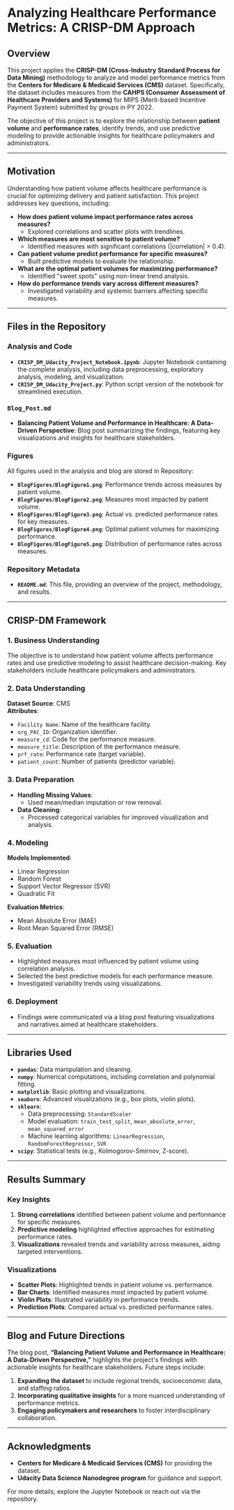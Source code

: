 # Analyzing Healthcare Performance Metrics: A CRISP-DM Approach

## Overview
This project applies the **CRISP-DM (Cross-Industry Standard Process for Data Mining)** methodology to analyze and model performance metrics from the **Centers for Medicare & Medicaid Services (CMS)** dataset. Specifically, the dataset includes measures from the **CAHPS (Consumer Assessment of Healthcare Providers and Systems)** for MIPS (Merit-based Incentive Payment System) submitted by groups in PY 2022.

The objective of this project is to explore the relationship between **patient volume** and **performance rates**, identify trends, and use predictive modeling to provide actionable insights for healthcare policymakers and administrators.

---

## Motivation
Understanding how patient volume affects healthcare performance is crucial for optimizing delivery and patient satisfaction. This project addresses key questions, including:

- **How does patient volume impact performance rates across measures?**
  - Explored correlations and scatter plots with trendlines.
- **Which measures are most sensitive to patient volume?**
  - Identified measures with significant correlations (|correlation| > 0.4).
- **Can patient volume predict performance for specific measures?**
  - Built predictive models to evaluate the relationship.
- **What are the optimal patient volumes for maximizing performance?**
  - Identified "sweet spots" using non-linear trend analysis.
- **How do performance trends vary across different measures?**
  - Investigated variability and systemic barriers affecting specific measures.

---

## Files in the Repository
### Analysis and Code
- **`CRISP_DM_Udacity_Project_Notebook.ipynb`**: Jupyter Notebook containing the complete analysis, including data preprocessing, exploratory analysis, modeling, and visualization.
- **`CRISP_DM_Udacity_Project.py`**: Python script version of the notebook for streamlined execution.

### `Blog_Post.md`
- **Balancing Patient Volume and Performance in Healthcare: A Data-Driven Perspective**: Blog post summarizing the findings, featuring key visualizations and insights for healthcare stakeholders.

### Figures
All figures used in the analysis and blog are stored in Repository:
- **`BlogFigures/BlogFigure1.png`**: Performance trends across measures by patient volume.
- **`BlogFigures/BlogFigure2.png`**: Measures most impacted by patient volume.
- **`BlogFigures/BlogFigure3.png`**: Actual vs. predicted performance rates for key measures.
- **`BlogFigures/BlogFigure4.png`**: Optimal patient volumes for maximizing performance.
- **`BlogFigures/BlogFigure5.png`**: Distribution of performance rates across measures.

### Repository Metadata
- **`README.md`**: This file, providing an overview of the project, methodology, and results.

---

## CRISP-DM Framework
### 1. Business Understanding
The objective is to understand how patient volume affects performance rates and use predictive modeling to assist healthcare decision-making. Key stakeholders include healthcare policymakers and administrators.

### 2. Data Understanding
**Dataset Source**: CMS  
**Attributes**:
- `Facility Name`: Name of the healthcare facility.
- `org_PAC_ID`: Organization identifier.
- `measure_cd`: Code for the performance measure.
- `measure_title`: Description of the performance measure.
- `prf_rate`: Performance rate (target variable).
- `patient_count`: Number of patients (predictor variable).

### 3. Data Preparation
- **Handling Missing Values**:
  - Used mean/median imputation or row removal.
- **Data Cleaning**:
  - Processed categorical variables for improved visualization and analysis.

### 4. Modeling
**Models Implemented**:
- Linear Regression
- Random Forest
- Support Vector Regressor (SVR)
- Quadratic Fit

**Evaluation Metrics**:
- Mean Absolute Error (MAE)
- Root Mean Squared Error (RMSE)

### 5. Evaluation
- Highlighted measures most influenced by patient volume using correlation analysis.
- Selected the best predictive models for each performance measure.
- Investigated variability trends using visualizations.

### 6. Deployment
- Findings were communicated via a blog post featuring visualizations and narratives aimed at healthcare stakeholders.

---

## Libraries Used
- **`pandas`**: Data manipulation and cleaning.
- **`numpy`**: Numerical computations, including correlation and polynomial fitting.
- **`matplotlib`**: Basic plotting and visualizations.
- **`seaborn`**: Advanced visualizations (e.g., box plots, violin plots).
- **`sklearn`**:
  - Data preprocessing: `StandardScaler`
  - Model evaluation: `train_test_split`, `mean_absolute_error`, `mean_squared_error`
  - Machine learning algorithms: `LinearRegression`, `RandomForestRegressor`, `SVR`
- **`scipy`**: Statistical tests (e.g., Kolmogorov-Smirnov, Z-score).

---

## Results Summary
### Key Insights
1. **Strong correlations** identified between patient volume and performance for specific measures.
2. **Predictive modeling** highlighted effective approaches for estimating performance rates.
3. **Visualizations** revealed trends and variability across measures, aiding targeted interventions.

### Visualizations
- **Scatter Plots**: Highlighted trends in patient volume vs. performance.
- **Bar Charts**: Identified measures most impacted by patient volume.
- **Violin Plots**: Illustrated variability in performance trends.
- **Prediction Plots**: Compared actual vs. predicted performance rates.

---

## Blog and Future Directions
The blog post, **“Balancing Patient Volume and Performance in Healthcare: A Data-Driven Perspective,”** highlights the project's findings with actionable insights for healthcare stakeholders. Future steps include:

1. **Expanding the dataset** to include regional trends, socioeconomic data, and staffing ratios.
2. **Incorporating qualitative insights** for a more nuanced understanding of performance metrics.
3. **Engaging policymakers and researchers** to foster interdisciplinary collaboration.

---

## Acknowledgments
- **Centers for Medicare & Medicaid Services (CMS)** for providing the dataset.
- **Udacity Data Science Nanodegree program** for guidance and support.

For more details, explore the Jupyter Notebook or reach out via the repository.  
